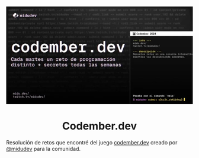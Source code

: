<div align="center">

![Codember](./images/codember-dev.webp)

# Codember.dev
</div>

Resolución de retos que encontré del juego [codember.dev](https://codember.dev/) creado por [@midudev](https://github.com/midudev/) para la comunidad.